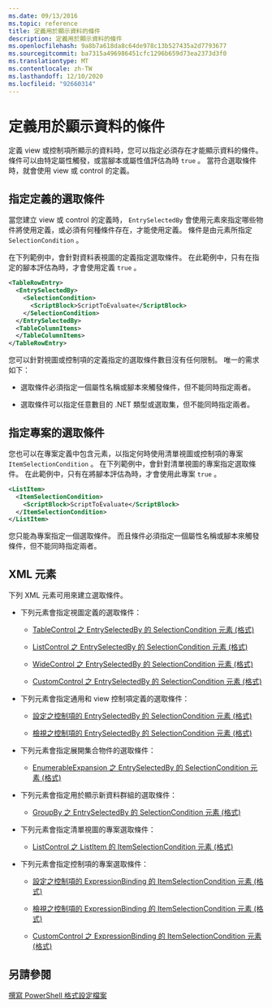 ```yaml
---
ms.date: 09/13/2016
ms.topic: reference
title: 定義用於顯示資料的條件
description: 定義用於顯示資料的條件
ms.openlocfilehash: 9a8b7a618da8c64de978c13b527435a2d7793677
ms.sourcegitcommit: ba7315a496986451cfc1296b659d73ea2373d3f0
ms.translationtype: MT
ms.contentlocale: zh-TW
ms.lasthandoff: 12/10/2020
ms.locfileid: "92660314"
---
```

# <a name="defining-conditions-for-displaying-data"></a>定義用於顯示資料的條件

定義 view 或控制項所顯示的資料時，您可以指定必須存在才能顯示資料的條件。 條件可以由特定屬性觸發，或當腳本或屬性值評估為時 `true` 。 當符合選取條件時，就會使用 view 或 control 的定義。

## <a name="specifying-a-selection-condition-for-a-definition"></a>指定定義的選取條件

當您建立 view 或 control 的定義時， `EntrySelectedBy` 會使用元素來指定哪些物件將使用定義，或必須有何種條件存在，才能使用定義。 條件是由元素所指定 `SelectionCondition` 。

在下列範例中，會針對資料表視圖的定義指定選取條件。 在此範例中，只有在指定的腳本評估為時，才會使用定義 `true` 。

```xml
<TableRowEntry>
  <EntrySelectedBy>
    <SelectionCondition>
      <ScriptBlock>ScriptToEvaluate</ScriptBlock>
    </SelectionCondition>
  </EntrySelectedBy>
  <TableColumnItems>
  </TableColumnItems>
</TableRowEntry>

```

您可以針對視圖或控制項的定義指定的選取條件數目沒有任何限制。 唯一的需求如下：

- 選取條件必須指定一個屬性名稱或腳本來觸發條件，但不能同時指定兩者。

- 選取條件可以指定任意數目的 .NET 類型或選取集，但不能同時指定兩者。

## <a name="specifying-a-selection-condition-for-an-item"></a>指定專案的選取條件

您也可以在專案定義中包含元素，以指定何時使用清單視圖或控制項的專案 `ItemSelectionCondition` 。 在下列範例中，會針對清單視圖的專案指定選取條件。 在此範例中，只有在將腳本評估為時，才會使用此專案 `true` 。

```xml
<ListItem>
  <ItemSelectionCondition>
    <ScriptBlock>ScriptToEvaluate</ScriptBlock>
  </ItemSelectionCondition>
</ListItem>

```

您只能為專案指定一個選取條件。 而且條件必須指定一個屬性名稱或腳本來觸發條件，但不能同時指定兩者。

## <a name="xml-elements"></a>XML 元素

 下列 XML 元素可用來建立選取條件。

- 下列元素會指定視圖定義的選取條件：

  - [TableControl 之 EntrySelectedBy 的 SelectionCondition 元素 (格式)](./selectioncondition-element-for-entryselectedby-for-tablecontrol-format.md)

  - [ListControl 之 EntrySelectedBy 的 SelectionCondition 元素 (格式)](./selectioncondition-element-for-entryselectedby-for-listcontrol-format.md)

  - [WideControl 之 EntrySelectedBy 的 SelectionCondition 元素 (格式)](./selectioncondition-element-for-entryselectedby-for-widecontrol-format.md)

  - [CustomControl 之 EntrySelectedBy 的 SelectionCondition 元素 (格式)](./selectioncondition-element-for-entryselectedby-for-customcontrol-format.md)

- 下列元素會指定通用和 view 控制項定義的選取條件：

  - [設定之控制項的 EntrySelectedBy 的 SelectionCondition 元素 (格式)](./selectioncondition-element-for-entryselectedby-for-controls-for-configuration-format.md)

  - [檢視之控制項的 EntrySelectedBy 的 SelectionCondition 元素 (格式)](./selectioncondition-element-for-entryselectedby-for-controls-for-view-format.md)

- 下列元素會指定展開集合物件的選取條件：

  - [EnumerableExpansion 之 EntrySelectedBy 的 SelectionCondition 元素 (格式)](./selectioncondition-element-for-entryselectedby-for-enumerableexpansion-format.md)

- 下列元素會指定用於顯示新資料群組的選取條件：

  - [GroupBy 之 EntrySelectedBy 的 SelectionCondition 元素 (格式)](./selectioncondition-element-for-entryselectedby-for-groupby-format.md)

- 下列元素會指定清單視圖的專案選取條件：

  - [ListControl 之 ListItem 的 ItemSelectionCondition 元素 (格式)](./itemselectioncondition-element-for-listitem-for-listcontrol-format.md)

- 下列元素會指定控制項的專案選取條件：

  - [設定之控制項的 ExpressionBinding 的 ItemSelectionCondition 元素 (格式)](./itemselectioncondition-element-for-expressionbinding-for-controls-for-configuration-format.md)

  - [檢視之控制項的 ExpressionBinding 的 ItemSelectionCondition 元素 (格式)](./itemselectioncondition-element-for-expressionbinding-for-controls-for-view-format.md)

  - [CustomControl 之 ExpressionBinding 的 ItemSelectionCondition 元素 (格式)](./itemselectioncondition-element-for-expressionbinding-for-customcontrol-format.md)

## <a name="see-also"></a>另請參閱

[撰寫 PowerShell 格式設定檔案](./writing-a-powershell-formatting-file.md)
